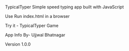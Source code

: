 TypicalTyper
Simple speed typing app built with JavaScript

Use
Run index.html in a browser

Try it - TypicalTyper Game

App Info
By- Ujjwal Bhatnagar

Version
1.0.0
